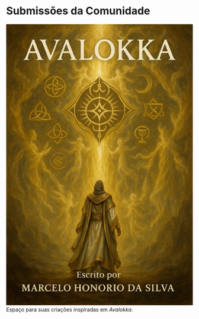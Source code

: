 # Submissões da Comunidade
![Capa de Avalokka](https://github.com/faseoficialbrasil/avalokka-universo/blob/main/livros/avalokka/capa-avalokka.jpg)
Espaço para suas criações inspiradas em *Avalokka*.

